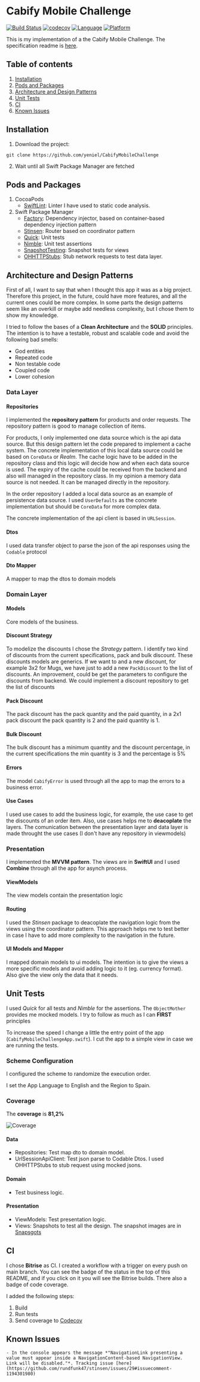 # Cabify Mobile Challenge
[![Build Status](https://app.bitrise.io/app/2090efaaa9c5b60f/status.svg?token=37bZfVE7kij9TBj0G_ujtQ&branch=main)](https://app.bitrise.io/app/2090efaaa9c5b60f)
[![codecov](https://codecov.io/gh/yeniel/CabifyMobileChallenge/branch/main/graph/badge.svg?token=XW3SS8R6OB)](https://codecov.io/gh/yeniel/CabifyMobileChallenge)
[![Language](https://img.shields.io/static/v1.svg?label=language&message=Swift%205&color=FA7343&logo=swift&style=flat-square)](https://swift.org)
[![Platform](https://img.shields.io/static/v1.svg?label=platforms&message=iOS%20&logo=apple&style=flat-square)](https://apple.com)

This is my implementation of a the Cabify Mobile Challenge. The specification readme is [here](https://github.com/cabify/MobileChallenge).

## Table of contents
1. [Installation](#installation)
2. [Pods and Packages](#pods-and-packages)
3. [Architecture and Design Patterns](#architecture-and-design-patterns)
4. [Unit Tests](#unit-tests)
5. [CI](#ci)
6. [Known Issues](#known-issues)


## Installation
1. Download the project:
```
git clone https://github.com/yeniel/CabifyMobileChallenge
```
2. Wait until all Swift Package Manager are fetched

## Pods and Packages
1. CocoaPods
	- [SwiftLint](https://github.com/realm/SwiftLint): Linter I have used to static code analysis. 
2. Swift Package Manager
	- [Factory](https://github.com/hmlongco/Factory): Dependency injector, based on container-based dependency injection pattern
	- [Stinsen](https://github.com/rundfunk47/stinsen): Router based on coordinator pattern
	- [Quick](https://github.com/Quick/Quick): Unit tests
	- [Nimble](https://github.com/Quick/Nimble): Unit test assertions
	- [SnapshotTesting](https://github.com/pointfreeco/swift-snapshot-testing): Snapshot tests for views
	- [OHHTTPStubs](https://github.com/AliSoftware/OHHTTPStubs): Stub network requests to test data layer.

## Architecture and Design Patterns
First of all, I want to say that when I thought this app it was as a big project. Therefore this project, in the future, could have more features, and all the current ones could be more complex.
In some parts the design patterns seem like an overkill or maybe add needless complexity, but I chose them to show my knowledge.

I tried to follow the bases of a **Clean Architecture** and the **SOLID** principles. The intention is to have a testable, robust and scalable code and avoid the following bad smells:
- God entities
- Repeated code
- Non testable code
- Coupled code
- Lower cohesion

### Data Layer
#### Repositories
I implemented the **repository pattern** for products and order requests. The repository pattern is good to manage collection of items.

For products, I only implemented one data source which is the api data source. But this design pattern let the code prepared to implement a cache system. The concrete implementation of this local data source could be based on `CoreData` or *Realm*.
The cache logic have to be added in the repository class and this logic will decide how and when  each data source is used. 
The expiry of the cache could be received from the backend and also will managed in the repository class.
In my opinion a memory data source is not needed. It can be managed directly in the repository.

In the order repository I added a local data source as an example of persistence data source. I used `UserDefaults` as the concrete implementation but should be `CoreData` for more complex data.

The concrete implementation of the api client is based in `URLSession`.

#### Dtos
I used data transfer object to parse the json of the api responses using the `Codable` protocol

#### Dto Mapper
A mapper to map the dtos to domain models

### Domain Layer
#### Models
Core models of the business.

#### Discount Strategy
To modelize the discounts I chose the *Strategy* pattern. I identify two kind of discounts from the current specifications, pack and bulk discount.
These discounts models are generics. If we want to and a new discount, for example 3x2 for Mugs, we have just to add a new `PackDiscount` to the list of discounts.
An improvement, could be get the parameters to configure the discounts from backend. We could implement a discount repository to get the list of discounts

#### Pack Discount
The pack discount has the pack quantity and the paid quantity, in a 2x1 pack discount the pack quantity is 2 and the paid quantity is 1.

#### Bulk Discount
The bulk discount has a minimum quantity and the discount percentage, in the current specifications the min quantity is 3 and the percentage is 5%

#### Errors
The model `CabifyError` is used through all the app to map the errors to a business error.

#### Use Cases
I used use cases to add the business logic, for example, the use case to get the discounts of an order item. Also, use cases helps me to **deacoplate** the layers. The comunication between the presentation layer and data layer is made throught the use cases (I don't have any repository in viewmodels)

### Presentation
I implemented the **MVVM pattern**. The views are in **SwiftUI** and I used **Combine** through all the app for asynch process.

#### ViewModels
The view models contain the presentation logic

#### Routing
I used the *Stinsen* package to deacoplate the navigation logic from the views using the coordinator pattern. This approach helps me to test better in case I have to add more complexity to the navigation in the future.

#### UI Models and Mapper
I mapped domain models to ui models. The intention is to give the views a more specific models and avoid adding logic to it (eg. currency format). Also give the view only the data that it needs.

## Unit Tests

I used *Quick* for all tests and *Nimble* for the assertions. The `ObjectMother` provides me mocked models. I try to follow as much as I can **FIRST** principles

To increase the speed I change a little the entry point of the app (`CabifyMobileChallengeApp.swift`).
I cut the app to a simple view in case we are running the tests.

### Scheme Configuration

I configured the scheme to randomize the execution order.

I set the App Language to English and the Region to Spain.

### Coverage

The **coverage** is **81,2%**

![Coverage](ReadmeAssets/XcodeCoverage.png)

#### Data
- Repositories: Test map dto to domain model.
- UrlSessionApiClient: Test json parse to Codable Dtos. I used OHHTTPStubs to stub request using mocked jsons.

#### Domain
- Test business logic.

#### Presentation
- ViewModels: Test presentation logic.
- Views: Snapshots to test all the design. The snapshot images are in [Snapsgots](CabifyMobileChallengeTests/Presentation/Snapshots/__Snapshots__/)

## CI
I chose **Bitrise** as CI. I created a workflow with a trigger on every push on main branch. You can see the badge of the status in the top of this README, and if you click on it you will see the Bitrise builds. There also a badge of code coverage.

I added the following steps:
1. Build
2. Run tests
3. Send coverage to [Codecov](https://about.codecov.io/)

## Known Issues
	- In the console appears the message *"NavigationLink presenting a value must appear inside a NavigationContent-based NavigationView. Link will be disabled."*. Tracking issue [here](https://github.com/rundfunk47/stinsen/issues/29#issuecomment-1194301980)


